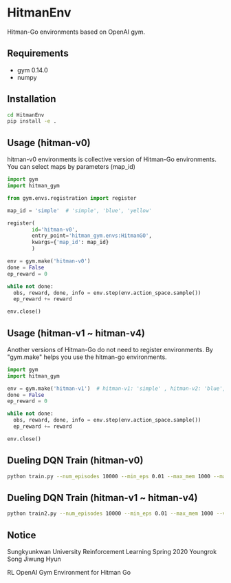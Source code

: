 # HitmanEnv
Hitman-Go environments based on OpenAI gym.

## Requirements
* gym 0.14.0
* numpy

## Installation
```bash
cd HitmanEnv
pip install -e .
```

## Usage (hitman-v0)
hitman-v0 environments is collective version of Hitman-Go environments. You can select maps by parameters (map_id)

```python
import gym
import hitman_gym

from gym.envs.registration import register

map_id = 'simple'  # 'simple', 'blue', 'yellow'

register(
        id='hitman-v0',
        entry_point='hitman_gym.envs:HitmanGO',
        kwargs={'map_id': map_id}
        )

env = gym.make('hitman-v0')
done = False
ep_reward = 0

while not done:
  obs, reward, done, info = env.step(env.action_space.sample())
  ep_reward += reward

env.close()
```

## Usage (hitman-v1 ~ hitman-v4)
Another versions of Hitman-Go do not need to register environments. By "gym.make" helps you use the hitman-go environments.
```python
import gym
import hitman_gym

env = gym.make('hitman-v1')  # hitman-v1: 'simple' , hitman-v2: 'blue', hitman-v3: 'yellow', hitman-v4: 'yellow_yr'
done = False
ep_reward = 0

while not done:
  obs, reward, done, info = env.step(env.action_space.sample())
  ep_reward += reward

env.close()
```

## Dueling DQN Train (hitman-v0)
```bash
python train.py --num_episodes 10000 --min_eps 0.01 --max_mem 1000 --map simple
```
## Dueling DQN Train (hitman-v1 ~ hitman-v4)
```bash
python train2.py --num_episodes 10000 --min_eps 0.01 --max_mem 1000 --ver 1
```

## Notice
Sungkyunkwan University Reinforcement Learning Spring 2020
Youngrok Song
Jiwung Hyun

RL OpenAI Gym Environment for Hitman Go
